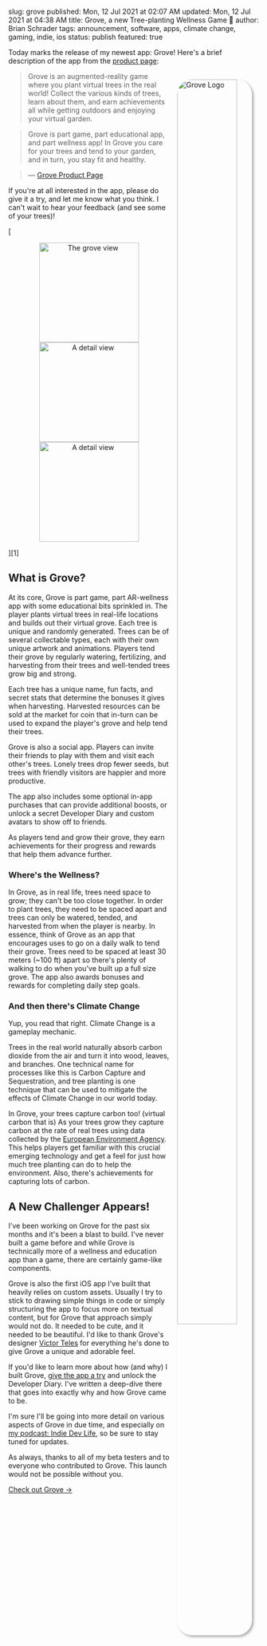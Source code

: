 slug: grove
published: Mon, 12 Jul 2021 at 02:07 AM
updated: Mon, 12 Jul 2021 at 04:38 AM
title: Grove, a new Tree-planting Wellness Game 🎉
author: Brian Schrader
tags: announcement, software, apps, climate change, gaming, indie, ios
status: publish
featured: true

Today marks the release of my newest app: Grove! Here's a brief description of the app from the [product page][1]:

[<img src="https://thegroveapp.com/img/icon.png" alt="Grove Logo" style="max-width:150px; width:80%; box-shadow:3px 3px 5px darkgrey; border-radius:30px; padding:0; margin:15px; float:right;">][1]

> Grove is an augmented-reality game where you plant virtual trees in the real world! Collect the various kinds of trees, learn about them, and earn achievements all while getting outdoors and enjoying your virtual garden.

> Grove is part game, part educational app, and part wellness app! In Grove you care for your trees and tend to your garden, and in turn, you stay fit and healthy.

> &mdash; [Grove Product Page][1]

If you're at all interested in the app, please do give it a try, and let me know what you think. I can't wait to hear your feedback (and see some of your trees)!

[<div style="text-align:center;">
    <img src="https://thegroveapp.com/img/v1.0/grove-full.png"
        alt="The grove view"
        width="400px"
        style="width:200px; display:inline-block;"
    />
    <img src="https://thegroveapp.com/img/v1.0/plant.png"
        alt="A detail view"
        class="hide-on-mobile"
        width="400px"
        style="width:200px; display:inline-block;"
    />
    <img src="https://thegroveapp.com/img/v1.0/market.png"
        alt="A detail view"
        class="hide-on-mobile"
        width="400px"
        style="width:200px; display:inline-block;"
    />
</div>][1]


## What is Grove?

At its core, Grove is part game, part AR-wellness app with some educational bits sprinkled in. The player plants virtual trees in real-life locations and builds out their virtual grove. Each tree is unique and randomly generated. Trees can be of several collectable types, each with their own unique artwork and animations. Players tend their grove by regularly watering, fertilizing, and harvesting from their trees and well-tended trees grow big and strong.

Each tree has a unique name, fun facts, and secret stats that determine the bonuses it gives when harvesting. Harvested resources can be sold at the market for coin that in-turn can be used to expand the player's grove and help tend their trees.

Grove is also a social app. Players can invite their friends to play with them and visit each other's trees. Lonely trees drop fewer seeds, but trees with friendly visitors are happier and more productive.

The app also includes some optional in-app purchases that can provide additional boosts, or unlock a secret Developer Diary and custom avatars to show off to friends.

As players tend and grow their grove, they earn achievements for their progress and rewards that help them advance further.


### Where's the Wellness?

In Grove, as in real life, trees need space to grow; they can't be too close together. In order to plant trees, they need to be spaced apart and trees can only be watered, tended, and harvested from when the player is nearby. In essence, think of Grove as an app that encourages uses to go on a daily walk to tend their grove. Trees need to be spaced at least 30 meters (~100 ft) apart so there's plenty of walking to do when you've built up a full size grove. The app also awards bonuses and rewards for completing daily step goals.


### And then there's Climate Change

Yup, you read that right. Climate Change is a gameplay mechanic.

Trees in the real world naturally absorb carbon dioxide from the air and turn it into wood, leaves, and branches. One technical name for processes like this is Carbon Capture and Sequestration, and tree planting is one technique that can be used to mitigate the effects of Climate Change in our world today.

In Grove, your trees capture carbon too! (virtual carbon that is) As your trees grow they capture carbon at the rate of real trees using data collected by the [European Environment Agency][3]. This helps players get familiar with this crucial emerging technology and get a feel for just how much tree planting can do to help the environment. Also, there's achievements for capturing lots of carbon.


## A New Challenger Appears!

I've been working on Grove for the past six months and it's been a blast to build. I've never built a game before and while Grove is technically more of a wellness and education app than a game, there are certainly game-like components.

Grove is also the first iOS app I've built that heavily relies on custom assets. Usually I try to stick to drawing simple things in code or simply structuring the app to focus more on textual content, but for Grove that approach simply would not do. It needed to be cute, and it needed to be beautiful. I'd like to thank Grove's designer [Victor Teles][2] for everything he's done to give Grove a unique and adorable feel.

If you'd like to learn more about how (and why) I built Grove, [give the app a try][1] and unlock the Developer Diary. I've written a deep-dive there that goes into exactly why and how Grove came to be.

I'm sure I'll be going into more detail on various aspects of Grove in due time, and especially on [my podcast: Indie Dev Life][4], so be sure to stay tuned for updates.

As always, thanks to all of my beta testers and to everyone who contributed to Grove. This launch would not be possible without you.


[Check out Grove &#8594;][1]

[1]: https://thegroveapp.com?ref=bs
[2]: https://telesdesign.com
[3]: https://www.eea.europa.eu/articles/forests-health-and-climate-change/key-facts/trees-help-tackle-climate-change
[4]: https://indiedevlife.fm

